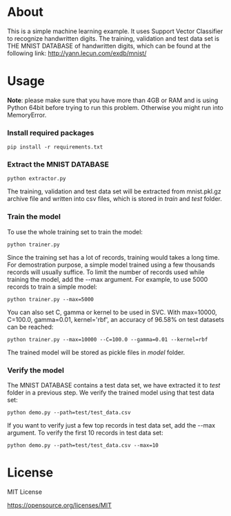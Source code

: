 # About

This is a simple machine learning example. It uses Support Vector Classifier to recognize handwritten digits.
The training, validation and test data set is THE MNIST DATABASE of handwritten digits, which can be found at the following link:
http://yann.lecun.com/exdb/mnist/

# Usage

**Note**: please make sure that you have more than 4GB or RAM and is using Python 64bit before trying to run this problem. Otherwise you might run into MemoryError.

### Install required packages 

    pip install -r requirements.txt

### Extract the MNIST DATABASE

    python extractor.py
    
The training, validation and test data set will be extracted from mnist.pkl.gz archive file and written into csv files, which is stored in *train* and *test* folder.

### Train the model

To use the whole training set to train the model:

    python trainer.py

Since the training set has a lot of records, training would takes a long time. For demostration purpose, a simple model trained using a few thousands records will usually suffice.
To limit the number of records used while training the model, add the --max argument. For example, to use 5000 records to train a simple model:

    python trainer.py --max=5000

You can also set C, gamma or kernel to be used in SVC. With max=10000, C=100.0, gamma=0.01, kernel='rbf', an accuracy of 96.58% on test datasets can be reached:

    python trainer.py --max=10000 --C=100.0 --gamma=0.01 --kernel=rbf

The trained model will be stored as pickle files in *model* folder.

### Verify the model

The MNIST DATABASE contains a test data set, we have extracted it to *test* folder in a previous step. We verify the trained model using that test data set:

    python demo.py --path=test/test_data.csv

If you want to verify just a few top records in test data set, add the --max argument. To verify the first 10 records in test data set:

    python demo.py --path=test/test_data.csv --max=10

# License

MIT License

https://opensource.org/licenses/MIT